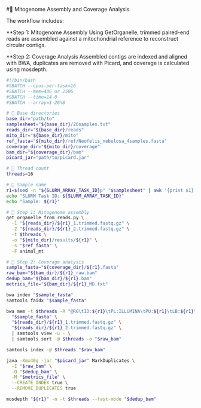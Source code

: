 #🔹 Mitogenome Assembly and Coverage Analysis

The workflow includes:

**Step 1: Mitogenome Assembly Using GetOrganelle, trimmed paired-end reads are assembled against a mitochondrial reference to reconstruct circular contigs.

**Step 2: Coverage Analysis Assembled contigs are indexed and aligned with BWA, duplicates are removed with Picard, and coverage is calculated using mosdepth.




```bash
#!/bin/bash
#SBATCH --cpus-per-task=16
#SBATCH --mem=40G or 250G
#SBATCH --time=14-0
#SBATCH --array=1-26%8

# 📁 Base directories
base_dir="path/to"
samplesheet="${base_dir}/26samples.txt"
reads_dir="${base_dir}/reads"
mito_dir="${base_dir}/mito"
ref_fasta="${mito_dir}/ref/Neofelis_nebulosa_4samples.fasta"
coverage_dir="${mito_dir}/coverage"
bam_dir="${coverage_dir}/bam"
picard_jar="path/to/picard.jar"

# 🔧 Thread count
threads=16

# 🧬 Sample name
r1=$(sed -n "${SLURM_ARRAY_TASK_ID}p" "$samplesheet" | awk '{print $1}')
echo "SLURM Task ID: ${SLURM_ARRAY_TASK_ID}"
echo "Sample: ${r1}"

# 🧬 Step 1: Mitogenome assembly
get_organelle_from_reads.py \
  -1 "${reads_dir}/${r1}_1.trimmed.fastq.gz" \
  -2 "${reads_dir}/${r1}_2.trimmed.fastq.gz" \
  -t $threads \
  -o "${mito_dir}/results/${r1}" \
  -s "$ref_fasta" \
  -F animal_mt

# 🧬 Step 2: Coverage analysis
sample_fasta="${coverage_dir}/${r1}.fasta"
raw_bam="${bam_dir}/${r1}_raw.bam"
dedup_bam="${bam_dir}/${r1}.bam"
metrics_file="${bam_dir}/${r1}_MD.txt"

bwa index "$sample_fasta"
samtools faidx "$sample_fasta"

bwa mem -t $threads -R "@RG\tID:${r1}\tPL:ILLUMINA\tPU:${r1}\tLB:${r1}\tSM:${r1}" \
  "$sample_fasta" \
  "${reads_dir}/${r1}_1.trimmed.fastq.gz" \
  "${reads_dir}/${r1}_2.trimmed.fastq.gz" \
  | samtools view -u - \
  | samtools sort -@ $threads -o "$raw_bam"

samtools index -@ $threads "$raw_bam"

java -Xmx40g -jar "$picard_jar" MarkDuplicates \
  -I "$raw_bam" \
  -O "$dedup_bam" \
  -M "$metrics_file" \
  --CREATE_INDEX true \
  --REMOVE_DUPLICATES true

mosdepth "${r1}" -n -t $threads --fast-mode "$dedup_bam"

```
